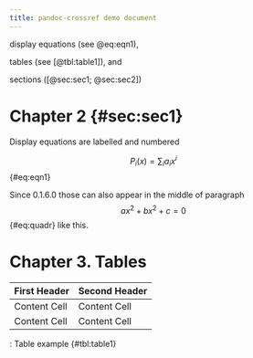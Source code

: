 ```yaml
---
title: pandoc-crossref demo document
---
```


display equations (see @eq:eqn1), 

tables (see [@tbl:table1]), and 

sections ([@sec:sec1; @sec:sec2])




# Chapter 2 {#sec:sec1}

Display equations are labelled and numbered

$$ P_i(x) = \sum_i a_i x^i $$ {#eq:eqn1}

Since 0.1.6.0 those can also appear in the middle of paragraph
$$a x^2 + b x^2 + c = 0$${#eq:quadr} like this.

# Chapter 3. Tables

| First Header | Second Header |
|:-------------|:--------------|
| Content Cell | Content Cell  |
| Content Cell | Content Cell  |

: Table example {#tbl:table1}


